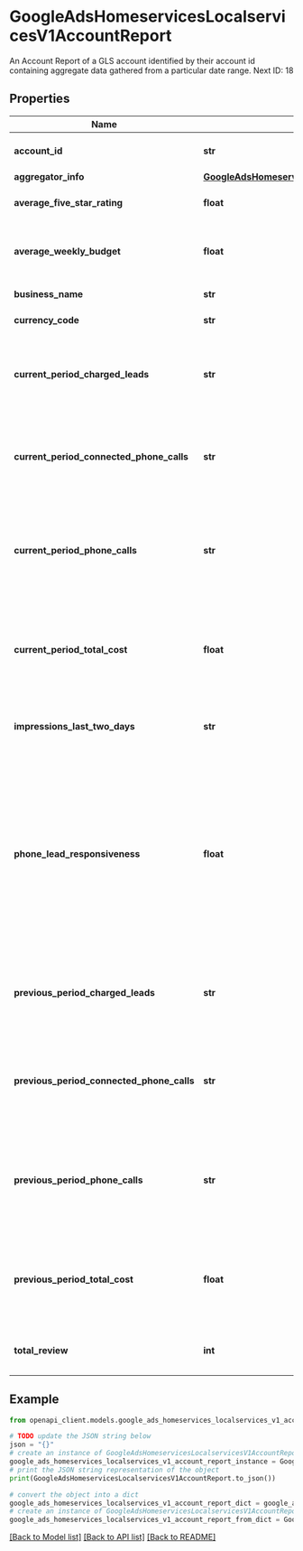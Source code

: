 # GoogleAdsHomeservicesLocalservicesV1AccountReport

An Account Report of a GLS account identified by their account id containing aggregate data gathered from a particular date range. Next ID: 18

## Properties

Name | Type | Description | Notes
------------ | ------------- | ------------- | -------------
**account_id** | **str** | Unique identifier of the GLS account. | [optional] 
**aggregator_info** | [**GoogleAdsHomeservicesLocalservicesV1AggregatorInfo**](GoogleAdsHomeservicesLocalservicesV1AggregatorInfo.md) |  | [optional] 
**average_five_star_rating** | **float** | Average review rating score from 1-5 stars. | [optional] 
**average_weekly_budget** | **float** | Average weekly budget in the currency code of the account. | [optional] 
**business_name** | **str** | Business name of the account. | [optional] 
**currency_code** | **str** | Currency code of the account. | [optional] 
**current_period_charged_leads** | **str** | Number of charged leads the account received in current specified period. | [optional] 
**current_period_connected_phone_calls** | **str** | Number of connected phone calls (duration over 30s) in current specified period. | [optional] 
**current_period_phone_calls** | **str** | Number of phone calls in current specified period, including both connected and unconnected calls. | [optional] 
**current_period_total_cost** | **float** | Total cost of the account in current specified period in the account&#39;s specified currency. | [optional] 
**impressions_last_two_days** | **str** | Number of impressions that customers have had in the past 2 days. | [optional] 
**phone_lead_responsiveness** | **float** | Phone lead responsiveness of the account for the past 90 days from current date. This is computed by taking the total number of connected calls from charged phone leads and dividing by the total number of calls received. | [optional] 
**previous_period_charged_leads** | **str** | Number of charged leads the account received in previous specified period. | [optional] 
**previous_period_connected_phone_calls** | **str** | Number of connected phone calls (duration over 30s) in previous specified period. | [optional] 
**previous_period_phone_calls** | **str** | Number of phone calls in previous specified period, including both connected and unconnected calls. | [optional] 
**previous_period_total_cost** | **float** | Total cost of the account in previous specified period in the account&#39;s specified currency. | [optional] 
**total_review** | **int** | Total number of reviews the account has up to current date. | [optional] 

## Example

```python
from openapi_client.models.google_ads_homeservices_localservices_v1_account_report import GoogleAdsHomeservicesLocalservicesV1AccountReport

# TODO update the JSON string below
json = "{}"
# create an instance of GoogleAdsHomeservicesLocalservicesV1AccountReport from a JSON string
google_ads_homeservices_localservices_v1_account_report_instance = GoogleAdsHomeservicesLocalservicesV1AccountReport.from_json(json)
# print the JSON string representation of the object
print(GoogleAdsHomeservicesLocalservicesV1AccountReport.to_json())

# convert the object into a dict
google_ads_homeservices_localservices_v1_account_report_dict = google_ads_homeservices_localservices_v1_account_report_instance.to_dict()
# create an instance of GoogleAdsHomeservicesLocalservicesV1AccountReport from a dict
google_ads_homeservices_localservices_v1_account_report_from_dict = GoogleAdsHomeservicesLocalservicesV1AccountReport.from_dict(google_ads_homeservices_localservices_v1_account_report_dict)
```
[[Back to Model list]](../README.md#documentation-for-models) [[Back to API list]](../README.md#documentation-for-api-endpoints) [[Back to README]](../README.md)


